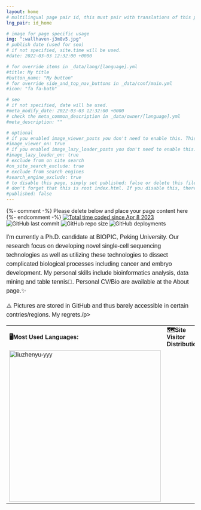 ```yaml
---
layout: home
# multilingual page pair id, this must pair with translations of this page. (This name must be unique)
lng_pair: id_home

# image for page specific usage
img: ":wallhaven-j3m8v5.jpg"
# publish date (used for seo)
# if not specified, site.time will be used.
#date: 2022-03-03 12:32:00 +0000

# for override items in _data/lang/[language].yml
#title: My title
#button_name: "My button"
# for override side_and_top_nav_buttons in _data/conf/main.yml
#icon: "fa fa-bath"

# seo
# if not specified, date will be used.
#meta_modify_date: 2022-03-03 12:32:00 +0000
# check the meta_common_description in _data/owner/[language].yml
#meta_description: ""

# optional
# if you enabled image_viewer_posts you don't need to enable this. This is only if image_viewer_posts = false
#image_viewer_on: true
# if you enabled image_lazy_loader_posts you don't need to enable this. This is only if image_lazy_loader_posts = false
#image_lazy_loader_on: true
# exclude from on site search
#on_site_search_exclude: true
# exclude from search engines
#search_engine_exclude: true
# to disable this page, simply set published: false or delete this file
# don't forget that this is root index.html. If you disable this, there will be no index.html page to open
#published: false
---
```


{%- comment -%} Please delete below and place your page content here {%- endcomment -%}
<a href="https://wakatime.com/@b9c08b6d-86a5-4860-b47d-4ad4c8def1f3"><img src="https://wakatime.com/badge/user/b9c08b6d-86a5-4860-b47d-4ad4c8def1f3.svg?style=flat" alt="Total time coded since Apr 8 2023" /></a> <img alt="GitHub last commit" src="https://img.shields.io/github/last-commit/liuzhenyu-yyy/liuzhenyu-yyy.github.io?color=orange"> <img alt="GitHub repo size" src="https://img.shields.io/github/repo-size/liuzhenyu-yyy/liuzhenyu-yyy.github.io"> <img alt="GitHub deployments" src="https://img.shields.io/github/deployments/liuzhenyu-yyy/liuzhenyu-yyy.github.io/github-pages?color=test">

<p style="font-size:16px;font-family:Arial;line-height:150%">I'm currently a Ph.D. candidate at BIOPIC, Peking University. Our research focus on developing novel single-cell sequencing technologies as well as utilizing these technologies to dissect complicated biological processes including cancer and embryo development. My personal skills include bioinformatics analysis, data mining and table tennis🏓. Personal CV/Bio are available at the About page.✨</p>

<p></p>

<p style="font-size:16px;font-family:Arial;line-height:150%">⚠️ Pictures are stored in GitHub and thus barely accessible in certain contries/regions. My regrets./p>

<p></p>
<table style="font-size:16px;font-family:Arial;line-height:120%">
    <tbody>
    <tr>
        <td><b>🖥️Most Used Languages:</b></td>
        <td><b>🗺️Site Visitor Distribution:</b></td>
    </tr>
    <tr>
        <td><img src="https://github-readme-stats-git-masterrstaa-rickstaa.vercel.app/api/top-langs?username=liuzhenyu-yyy&show_icons=true&count_private=true&locale=en&layout=compact&langs_count=6&exclude_repo=WithHer&hide=scss,liquid,javaScript" width="405px" alt="liuzhenyu-yyy" /></td>
        <td><script type='text/javascript' id='clustrmaps' src='//cdn.clustrmaps.com/map_v2.js?cl=ffffff&w=330&t=n&d=S1_TLdx6XevZ7WCavXos2bQABjn3r6Wqmkcar--Eu8g&co=89ccfc&cmo=efad4f&cmn=6ef95f&ct=ffffff'></script></td>
    </tr>
    </tbody>
    <colgroup>
    <col>
    <col>
    </colgroup>
</table>